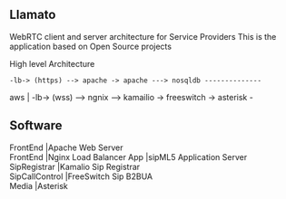 Llamato
--------
WebRTC client and server architecture for Service Providers
This is the application based on Open Source projects

High level Architecture

    -lb-> (https) --> apache -> apache ---> nosqldb -------------- 
aws  								 |
    -lb-> (wss) --> ngnix --> kamailio -> freeswitch -> asterisk -

Software
--------------------------------------
FrontEnd	|Apache Web Server			
FrontEnd	|Nginx Load Balancer
App	 	|sipML5 Application Server 	
SipRegistrar	|Kamalio Sip Registrar			
SipCallControl	|FreeSwitch Sip B2BUA		
Media		|Asterisk
